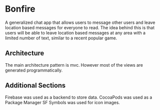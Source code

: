 # Bonfire
A generalized chat app that allows users to message other users and leave location based messages for everyone to read. The idea behind this is that users will be able to leave location based messages at any area with a limited number of text, similar to a recent popular game. 

## Architecture
The main architecture pattern is mvc. 
However most of the views are generated programmatically. 

## Additional Sections
Firebase was used as a backend to store data.
CocoaPods was used as a Package Manager
SF Symbols was used for icon images.
